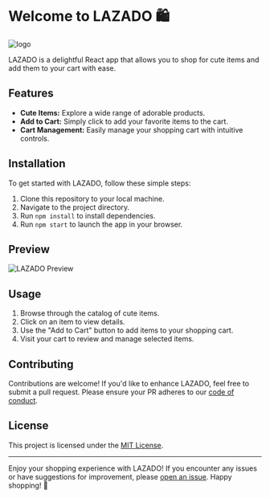 # Welcome to LAZADO 🛍️

![logo](https://github.com/cocoman043/campitara_exer8/assets/129296131/d3e3b41d-0539-42e3-99ca-54168a726e31)

LAZADO is a delightful React app that allows you to shop for cute items and add them to your cart with ease.

## Features

- **Cute Items:** Explore a wide range of adorable products.
- **Add to Cart:** Simply click to add your favorite items to the cart.
- **Cart Management:** Easily manage your shopping cart with intuitive controls.

## Installation

To get started with LAZADO, follow these simple steps:

1. Clone this repository to your local machine.
2. Navigate to the project directory.
3. Run `npm install` to install dependencies.
4. Run `npm start` to launch the app in your browser.

## Preview

![LAZADO Preview](https://placekitten.com/600/400)

## Usage

1. Browse through the catalog of cute items.
2. Click on an item to view details.
3. Use the "Add to Cart" button to add items to your shopping cart.
4. Visit your cart to review and manage selected items.

## Contributing

Contributions are welcome! If you'd like to enhance LAZADO, feel free to submit a pull request. Please ensure your PR adheres to our [code of conduct](./CODE_OF_CONDUCT.md).

## License

This project is licensed under the [MIT License](./LICENSE).

---

Enjoy your shopping experience with LAZADO! If you encounter any issues or have suggestions for improvement, please [open an issue](../../issues). Happy shopping! 🐾
